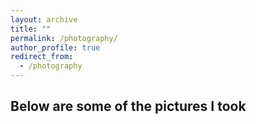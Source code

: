```yaml
---
layout: archive
title: ""
permalink: /photography/
author_profile: true
redirect_from:
  - /photography
---
```


## Below are some of the pictures I took


